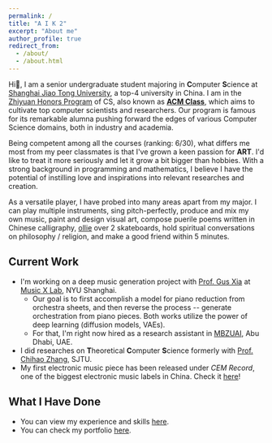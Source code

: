 ```yaml
---
permalink: /
title: "A I K 2"
excerpt: "About me"
author_profile: true
redirect_from: 
  - /about/
  - /about.html
---
```


Hi👋, I am a senior undergraduate student majoring in **C**omputer **S**cience at [Shanghai Jiao Tong University](https://en.sjtu.edu.cn/), a top-4 university in China. I am in the [Zhiyuan Honors Program](https://en.zhiyuan.sjtu.edu.cn/) of CS, also known as [**ACM Class**](https://acm.sjtu.edu.cn/home), which aims to cultivate top computer scientists and researchers. Our program is famous for its remarkable alumna pushing forward the edges of various Computer Science domains, both in industry and academia.

Being competent among all the courses (ranking: 6/30), what differs me most from my peer classmates is that I've grown a keen passion for **ART**. I'd like to treat it more seriously and let it grow a bit bigger than hobbies. With a strong background in programming and mathematics, I believe I have the potential of instilling love and inspirations into relevant researches and creation.

As a versatile player, I have probed into many areas apart from my major. I can play multiple instruments, sing pitch-perfectly, produce and mix my own music, paint and design visual art, compose puerile poems written in Chinese calligraphy, [ollie](https://en.wikipedia.org/wiki/Ollie_(skateboarding)) over 2 skateboards, hold spiritual conversations on philosophy / religion, and make a good friend within 5 minutes.

## Current Work

- I'm working on a deep music generation project with [Prof. Gus Xia](https://www.cs.cmu.edu/~gxia/) at [Music X Lab](http://www.musicxlab.com), NYU Shanghai.
    - Our goal is to first accomplish a model for piano reduction from orchestra sheets, and then reverse the process -- generate orchestration from piano pieces. Both works utilize the power of deep learning (diffusion models, VAEs).
    - For that, I'm right now hired as a research assistant in [MBZUAI](https://mbzuai.ac.ae/), Abu Dhabi, UAE.
- I did researches on **T**heoretical **C**omputer **S**cience formerly with [Prof. Chihao Zhang](http://chihaozhang.com), SJTU.
- My first electronic music piece has been released under *CEM Record*, one of the biggest electronic music labels in China. Check it [here](/portfolio/sunset_sea/)!

## What I Have Done

- You can view my experience and skills [here](/cv/).
- You can check my portfolio [here](/portfolio/).
